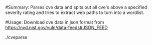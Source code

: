 #Summary:
Parses cve data and spits out all cve's above a specified severity rating and tries to extract web paths to turn into a wordlist.


#Usage:
Download cve data in json format from https://nvd.nist.gov/vuln/data-feeds#JSON_FEED

./cveparse <cve json file> <min cve score as float> <cve output file> <wordlist output file>